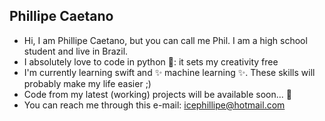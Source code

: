 <!---- 👋 Hi, I’m @phillipe-c
- 👀 I’m interested in ...
- 🌱 I’m currently learning ...
- 💞️ I’m looking to collaborate on ...
- 📫 How to reach me ...--->

## Phillipe Caetano
- Hi, I am Phillipe Caetano, but you can call me Phil. I am a high school student and live in Brazil.
- I absolutely love to code in python 🐍: it sets my creativity free
- I'm currently learning swift and ✨ machine learning ✨. These skills will probably make my life easier ;)
- Code from my latest (working) projects will be available soon... 👀
- You can reach me through this e-mail: icephillipe@hotmail.com
